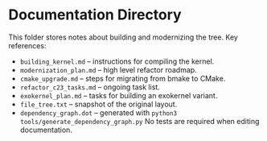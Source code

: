 # Documentation Directory

This folder stores notes about building and modernizing the tree.
Key references:
- `building_kernel.md` – instructions for compiling the kernel.
- `modernization_plan.md` – high level refactor roadmap.
- `cmake_upgrade.md` – steps for migrating from bmake to CMake.
- `refactor_c23_tasks.md` – ongoing task list.
- `exokernel_plan.md` – tasks for building an exokernel variant.
- `file_tree.txt` – snapshot of the original layout.
- `dependency_graph.dot` – generated with `python3 tools/generate_dependency_graph.py`
No tests are required when editing documentation.
